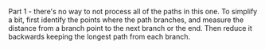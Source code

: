 Part 1 - there's no way to not process all of the paths in this one.  To simplify a bit, first identify the points where the path branches, and measure the distance from a branch point to the next branch or the end.  Then reduce it backwards keeping the longest path from each branch.